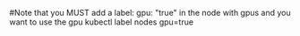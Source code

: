 #Note that you MUST add a label: gpu: "true" in the node with gpus and you want to use the gpu
kubectl label nodes <node-name> gpu=true
